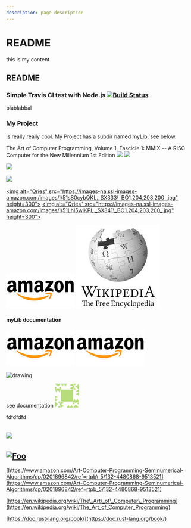 ```yaml
---
description: page description
---
```


# README

this is my content

## README



### Simple Travis CI test with Node.js [![Build Status](https://travis-ci.org/mgemard/travis-test.svg?branch=master)](https://drive.google.com/drive/search?q=The%20Art%20of%20Computer%20Programming,%20Volume%201,%20Fascicle%201:%20MMIX%20--%20A%20RISC%20Computer%20for%20the%20New%20Millennium%201st)

blablabbal

### My Project

is really really cool. My Project has a subdir named myLib, see below.

The Art of Computer Programming, Volume 1, Fascicle 1: MMIX -- A RISC Computer for the New Millennium 1st Edition [![](https://images-na.ssl-images-amazon.com/images/I/51sS0cybQKL._SX333_BO1,204,203,200_.jpg)](https://www.amazon.com/Art-Computer-Programming-Fascicle-Millennium/dp/0201853922/ref=rtpb_2/132-4480868-9513521) [![](https://cfl.dropboxstatic.com/static/images/logo_catalog/glyph_m1%402x.png)](https://www.dropbox.com/home)

![](https://cfl.dropboxstatic.com/static/images/logo_catalog/glyph_m1%402x.png%20=100x20)

![](https://cfl.dropboxstatic.com/static/images/logo_catalog/glyph_m1%402x.png%20=250x)

 [&lt;img alt="Qries" src="https://images-na.ssl-images-amazon.com/images/I/51sS0cybQKL._SX333\_BO1,204,203,200_.jpg" height=300"&gt;](https://www.amazon.com/Art-Computer-Programming-Fascicle-Millennium/dp/0201853922/ref=rtpb_2/132-4480868-9513521)  [&lt;img alt="Qries" src="https://images-na.ssl-images-amazon.com/images/I/51LhI5wlKPL._SX341\_BO1,204,203,200_.jpg" height=300"&gt;](https://www.amazon.com/Art-Computer-Programming-Seminumerical-Algorithms/dp/0201896842/ref=rtpb_5/132-4480868-9513521)

 ![drawing](https://github.com/mgemard/travis-test/blob/master/amazon.jpg.jpg) ![drawing](https://github.com/mgemard/travis-test/blob/master/wikipedia.jpeg.jpeg)

#### myLib documentation

![](.gitbook/assets/amazon.jpg.jpg) ![](https://github.com/mgemard/travis-test/blob/master/amazon.jpg.jpg)

![drawing](https://cfl.dropboxstatic.com/static/images/logo_catalog/glyph_m1%402x.png)

see documentation [![test](https://github.com/mgemard/travis-test/blob/master/avatar_stackoverflow.png)](mylib.md)

fdfdfdfd

## [![](http://www.google.com.au/images/nav_logo7.png)](http://google.com.au/)

## [![Foo](http://www.google.com.au/images/nav_logo7.png)](http://google.com.au/)

[https://www.amazon.com/Art-Computer-Programming-Seminumerical-Algorithms/dp/0201896842/ref=rtpb\_5/132-4480868-9513521](https://www.amazon.com/Art-Computer-Programming-Seminumerical-Algorithms/dp/0201896842/ref=rtpb_5/132-4480868-9513521)

[https://en.wikipedia.org/wiki/The\_Art\_of\_Computer\_Programming](https://en.wikipedia.org/wiki/The_Art_of_Computer_Programming)

[https://doc.rust-lang.org/book/](https://doc.rust-lang.org/book/)

